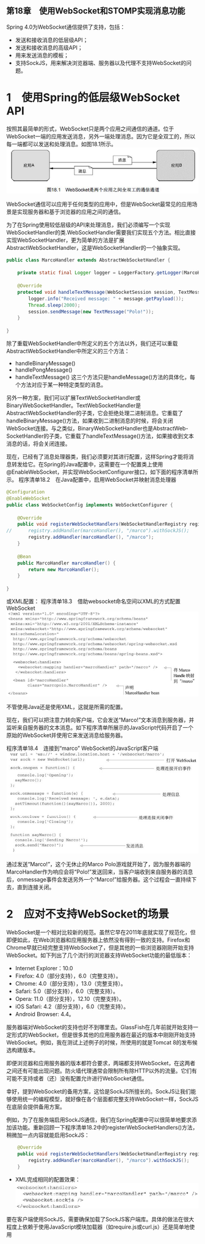 第18章　使用WebSocket和STOMP实现消息功能
-----------
Spring 4.0为WebSocket通信提供了支持，包括：
- 发送和接收消息的低层级API；
- 发送和接收消息的高级API；
- 用来发送消息的模板；
- 支持SockJS，用来解决浏览器端、服务器以及代理不支持WebSocket的问题。

# 1　使用Spring的低层级WebSocket API
按照其最简单的形式，WebSocket只是两个应用之间通信的通道。位于WebSocket一端的应用发送消息，另外一端处理消息。因为它是全双工的，所以每一端都可以发送和处理消息。如图18.1所示。
<br/>![](img/img18-1.jpg)<br/>

WebSocket通信可以应用于任何类型的应用中，但是WebSocket最常见的应用场景是实现服务器和基于浏览器的应用之间的通信。

为了在Spring使用较低层级的API来处理消息，我们必须编写一个实现WebSocketHandler的类.WebSocketHandler需要我们实现五个方法。相比直接实现WebSocketHandler，更为简单的方法是扩展AbstractWebSocketHandler，这是WebSocketHandler的一个抽象实现。

```java
public class MarcoHandler extends AbstractWebSocketHandler {

	private static final Logger logger = LoggerFactory.getLogger(MarcoHandler.class);
	
	@Override
	protected void handleTextMessage(WebSocketSession session, TextMessage message) throws Exception {
		logger.info("Received message: " + message.getPayload());
		Thread.sleep(2000);
		session.sendMessage(new TextMessage("Polo!"));
	}
	
}
```
除了重载WebSocketHandler中所定义的五个方法以外，我们还可以重载AbstractWebSocketHandler中所定义的三个方法：
- handleBinaryMessage()
- handlePongMessage()
- handleTextMessage()
这三个方法只是handleMessage()方法的具体化，每个方法对应于某一种特定类型的消息。

另外一种方案，我们可以扩展TextWebSocketHandler或BinaryWebSocketHandler。TextWebSocketHandler是AbstractWebSocketHandler的子类，它会拒绝处理二进制消息。它重载了handleBinaryMessage()方法，如果收到二进制消息的时候，将会关闭WebSocket连接。与之类似，BinaryWebSocketHandler也是AbstractWeb-SocketHandler的子类，它重载了handleTextMessage()方法，如果接收到文本消息的话，将会关闭连接。

现在，已经有了消息处理器类，我们必须要对其进行配置，这样Spring才能将消息转发给它。在Spring的Java配置中，这需要在一个配置类上使用@EnableWebSocket，并实现WebSocketConfigurer接口，如下面的程序清单所示。
程序清单18.2　在Java配置中，启用WebSocket并映射消息处理器
```java
@Configuration
@EnableWebSocket
public class WebSocketConfig implements WebSocketConfigurer {

	@Override
	public void registerWebSocketHandlers(WebSocketHandlerRegistry registry) {
//		registry.addHandler(marcoHandler(), "/marco").withSockJS();
		registry.addHandler(marcoHandler(), "/marco");
	}
  
	@Bean
	public MarcoHandler marcoHandler() {
		return new MarcoHandler();
	}

}
```
或XML配置：
程序清单18.3　借助websocket命名空间以XML的方式配置WebSocket
<br/>![](img/code18-3.jpg)<br/>

不管使用Java还是使用XML，这就是所需的配置。

现在，我们可以把注意力转向客户端，它会发送“Marco!”文本消息到服务器，并监听来自服务器的文本消息。如下程序清单所展示的JavaScript代码开启了一个原始的WebSocket并使用它来发送消息给服务器。

程序清单18.4　连接到“marco” WebSocket的JavaScript客户端
<br/>![](img/code18-4.jpg)<br/>

通过发送“Marco!”，这个无休止的Marco Polo游戏就开始了，因为服务器端的MarcoHandler作为响应会将“Polo!”发送回来，当客户端收到来自服务器的消息后，onmessage事件会发送另外一个“Marco!”给服务器。这个过程会一直持续下去，直到连接关闭。


# 2　应对不支持WebSocket的场景
WebSocket是一个相对比较新的规范。虽然它早在2011年底就实现了规范化，但即便如此，在Web浏览器和应用服务器上依然没有得到一致的支持。Firefox和Chrome早就已经完整支持WebSocket了，但是其他的一些浏览器刚刚开始支持WebSocket。如下列出了几个流行的浏览器支持WebSocket功能的最低版本：
- Internet Explorer：10.0
- Firefox: 4.0（部分支持），6.0（完整支持）。
- Chrome: 4.0（部分支持），13.0（完整支持）。
- Safari: 5.0（部分支持），6.0（完整支持）。
- Opera: 11.0（部分支持），12.10（完整支持）。
- iOS Safari: 4.2（部分支持），6.0（完整支持）。
- Android Browser: 4.4。

服务器端对WebSocket的支持也好不到哪里去。GlassFish在几年前就开始支持一定形式的WebSocket，但是很多其他的应用服务器在最近的版本中刚刚开始支持WebSocket。例如，我在测试上述例子的时候，所使用的就是Tomcat 8的发布候选构建版本。

即便浏览器和应用服务器的版本都符合要求，两端都支持WebSocket，在这两者之间还有可能出现问题。防火墙代理通常会限制所有除HTTP以外的流量。它们有可能不支持或者（还）没有配置允许进行WebSocket通信。

幸好，提到WebSocket的备用方案，这恰是SockJS所擅长的。SockJS让我们能够使用统一的编程模型，就好像在各个层面都完整支持WebSocket一样，SockJS在底层会提供备用方案。

例如，为了在服务端启用SockJS通信，我们在Spring配置中可以很简单地要求添加该功能。重新回顾一下程序清单18.2中的registerWebSocketHandlers()方法，稍微加一点内容就能启用SockJS：
```java
	@Override
	public void registerWebSocketHandlers(WebSocketHandlerRegistry registry) {
		registry.addHandler(marcoHandler(), "/marco").withSockJS();
	}
```
- XML完成相同的配置效果：
<br/>![](img/xmlConfSockjs.jpg)<br/>

要在客户端使用SockJS，需要确保加载了SockJS客户端库。具体的做法在很大程度上依赖于使用JavaScript模块加载器（如require.js或curl.js）还是简单地使用<script>标签加载JavaScript库。加载SockJS客户端库的最简单办法是使用<script>标签从SockJS CDN中进行加载，如下所示：
```xml
<script src="http://cdn.sockjs.org/sockjs-0.3.min.js"></script>
```
除了加载SockJS客户端库以外，在程序清单18.4中，要使用SockJS只需修改两行代码：
```javascript
var url = 'marco';
var sock = new SocktJS(url);
```
所做的第一个修改就是URL。SockJS所处理的URL是“http://”或“https://”模式，而不是“ws://”和“wss://”。即便如此，我们还是可以使用相对URL，避免书写完整的全限定URL。在本例中，如果包含JavaScript的页面位于“http://localhost:8080/websocket”路径下，那么给定的“marco”路径将会形成到“http://localhost:8080/websocket/marco”的连接。

# 3　使用STOMP消息
直接使用WebSocket（或SockJS）就很类似于使用TCP套接字来编写Web应用。因为没有高层级的线路协议（wire protocol），因此就需要我们定义应用之间所发送消息的语义，还需要确保连接的两端都能遵循这些语义。
不过，好消息是我们并非必须要使用原生的WebSocket连接。就像HTTP在TCP套接字之上添加了请求-响应模型层一样，STOMP在WebSocket之上提供了一个基于帧的线路格式（frame-based wire format）层，用来定义消息的语义。

乍看上去，STOMP的消息格式非常类似于HTTP请求的结构。与HTTP请求和响应类似，STOMP帧由命令、一个或多个头信息以及负载所组成。例如，如下就是发送数据的一个STOMP帧：
```
SEND
destination:/app/marco
content-length:20

{\"message\":\"Marco!\"}
```

## 　3.1 启用STOMP消息功能
在Spring MVC中为控制器方法添加@MessageMapping注解，使其处理STOMP消息，它与带有@RequestMapping注解的方法处理HTTP请求的方式非常类似。但是与@RequestMapping不同的是
- @MessageMapping的功能无法通过@EnableWebMvc启用，而是@EnableWebSocketMessageBroker。
- Spring的Web消息功能基于消息代理（message broker）构建，因此除了告诉Spring我们想要处理消息以外，还有其他的内容需要配置。

```java
@Configuration
@EnableWebSocketMessageBroker
public class WebSocketStompConfig extends AbstractWebSocketMessageBrokerConfigurer {

  @Override
  public void registerStompEndpoints(StompEndpointRegistry registry) {
    registry.addEndpoint("/marcopolo").withSockJS();
  }

  @Override
  public void configureMessageBroker(MessageBrokerRegistry registry) {
//    registry.enableStompBrokerRelay("/queue", "/topic");
    registry.enableSimpleBroker("/queue", "/topic");
    registry.setApplicationDestinationPrefixes("/app");
  }
  
}
```
上述配置，它重载了registerStompEndpoints()方法，将“/marcopolo”注册为STOMP端点。这个路径与之前发送和接收消息的目的地路径有所不同。这是一个端点，客户端在订阅或发布消息到目的地路径前，要连接该端点。

WebSocketStompConfig还通过重载configureMessageBroker()方法配置了一个简单的消息代理。消息代理将会处理前缀为“/topic”和“/queue”的消息。除此之外，发往应用程序的消息将会带有“/app”前缀。图18.2展现了这个配置中的消息流。
！！！

**启用STOMP代理中继**
对于生产环境下的应用来说，你可能会希望使用真正支持STOMP的代理来支撑WebSocket消息，如RabbitMQ或ActiveMQ。这样的代理提供了可扩展性和健壮性更好的消息功能，当然它们也会完整支持STOMP命令。我们需要根据相关的文档来为STOMP搭建代理。搭建就绪之后，就可以使用STOMP代理来替换内存代理了，只需按照如下方式重载configureMessageBroker()方法即可：
```java
  @Override
  public void configureMessageBroker(MessageBrokerRegistry registry) {
    registry.enableStompBrokerRelay("/queue", "/topic");
    registry.setApplicationDestinationPrefixes("/app");
  }
```
- 上述configureMessageBroker()方法的第一行代码启用了STOMP代理中继（broker relay）功能，并将其目的地前缀设置为“/topic”和“/queue”。这样的话，Spring就能知道所有目的地前缀为“/topic”或“/queue”的消息都会发送到STOMP代理中。

- 在第二行的configureMessageBroker()方法中将应用的前缀设置为“/app”。所有目的地以“/app”打头的消息都将会路由到带有@MessageMapping注解的方法中，而不会发布到代理队列或主题中。

默认情况下，STOMP代理中继会假设代理监听localhost的61613端口，并且客户端的username和password均为“guest”。如果你的STOMP代理位于其他的服务器上，或者配置成了不同的客户端凭证，那么我们可以在启用STOMP代理中继的时候，需要配置这些细节信息：
```java
  @Override
  public void configureMessageBroker(MessageBrokerRegistry registry) {
    registry.enableStompBrokerRelay("/queue", "/topic")
            .setRelayHost("rabbit.someotherserver")
            .setRelayPort(62623)
            .setClientLogin("marcopolo")
            .setClientPasscode("letmein01")
    registry.setApplicationDestinationPrefixes("/app");
  }
```
## 3.2　处理来自客户端的STOMP消息
Spring 4.0引入了@MessageMapping注解，它用于STOMP消息的处理，类似于Spring MVC的@RequestMapping注解。当消息抵达某个特定的目的地时，带有@MessageMapping注解的方法能够处理这些消息。
```java
@Controller
public class MarcoController {

  private static final Logger logger = LoggerFactory
      .getLogger(MarcoController.class);

  @MessageMapping("/marco")
  public Shout handleShout(Shout incoming) {
    logger.info("Received message: " + incoming.getMessage());

    try { Thread.sleep(2000); } catch (InterruptedException e) {}
    
    Shout outgoing = new Shout();
    outgoing.setMessage("Polo!");
    
    return outgoing;
  }

}
```
示handleShout()方法能够处理指定目的地上到达的消息。在本例中，这个目的地也就是“/app/marco”（“/app”前缀是隐含的，因为我们将其配置为应用的目的地前缀）。
- Shout类是个简单的JavaBean
```java
public class Shout {

  private String message;

  public String getMessage() {
    return message;
  }

  public void setMessage(String message) {
    this.message = message;
  }
  
}
```

因为我们现在处理的不是HTTP，所以无法使用Spring的HttpMessageConverter实现将负载转换为Shout对象。Spring 4.0提供了几个消息转换器，作为其消息API的一部分。表18.1描述了这些消息转换器，在处理STOMP消息的时候可能会用到它们。

表18.1　Spring能够使用某一个消息转换器将消息负载转换为Java类型


# 4　为目标用户发送消息
# 5　处理消息异常

# 源码
https://github.com/myitroad/spring-in-action-4/tree/master/Chapter_18